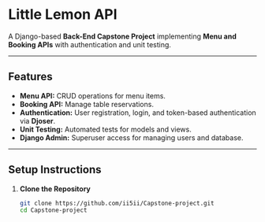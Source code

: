 # Little Lemon API

A Django-based **Back-End Capstone Project** implementing **Menu and Booking APIs** with authentication and unit testing.

---

## Features
- **Menu API:** CRUD operations for menu items.
- **Booking API:** Manage table reservations.
- **Authentication:** User registration, login, and token-based authentication via **Djoser**.
- **Unit Testing:** Automated tests for models and views.
- **Django Admin:** Superuser access for managing users and database.

---

## Setup Instructions

1. **Clone the Repository**
   ```bash
   git clone https://github.com/ii5ii/Capstone-project.git
   cd Capstone-project
